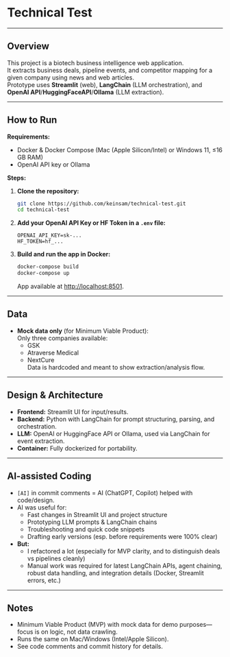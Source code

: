 # Technical Test

---

## Overview

This project is a biotech business intelligence web application.  
It extracts business deals, pipeline events, and competitor mapping for a given company using news and web articles.  
Prototype uses **Streamlit** (web), **LangChain** (LLM orchestration), and **OpenAI API**/**HuggingFaceAPI**/**Ollama** (LLM extraction).

---

## How to Run

**Requirements:**
- Docker & Docker Compose (Mac (Apple Silicon/Intel) or Windows 11, ≤16 GB RAM)
- OpenAI API key or Ollama

**Steps:**
1. **Clone the repository:**
    ```bash
    git clone https://github.com/keinsam/technical-test.git
    cd technical-test
    ```
2. **Add your OpenAI API Key or HF Token in a `.env` file:**
    ```
    OPENAI_API_KEY=sk-...
    HF_TOKEN=hf_...
    ```
3. **Build and run the app in Docker:**
    ```bash
    docker-compose build
    docker-compose up
    ```
    App available at [http://localhost:8501](http://localhost:8501).

---

## Data

- **Mock data only** (for Minimum Viable Product):  
  Only three companies available:  
  - GSK  
  - Atraverse Medical  
  - NextCure  
  Data is hardcoded and meant to show extraction/analysis flow.

---

## Design & Architecture

- **Frontend:** Streamlit UI for input/results.
- **Backend:** Python with LangChain for prompt structuring, parsing, and orchestration.
- **LLM:** OpenAI or HuggingFace API or Ollama, used via LangChain for event extraction.
- **Container:** Fully dockerized for portability.

---

## AI-assisted Coding

- `[AI]` in commit comments = AI (ChatGPT, Copilot) helped with code/design.
- AI was useful for:
  - Fast changes in Streamlit UI and project structure
  - Prototyping LLM prompts & LangChain chains
  - Troubleshooting and quick code snippets
  - Drafting early versions (esp. before requirements were 100% clear)
- **But:**  
  - I refactored a lot (especially for MVP clarity, and to distinguish deals vs pipelines cleanly)
  - Manual work was required for latest LangChain APIs, agent chaining, robust data handling, and integration details (Docker, Streamlit errors, etc.)

---

## Notes

- Minimum Viable Product (MVP) with mock data for demo purposes—focus is on logic, not data crawling.
- Runs the same on Mac/Windows (Intel/Apple Silicon).
- See code comments and commit history for details.
